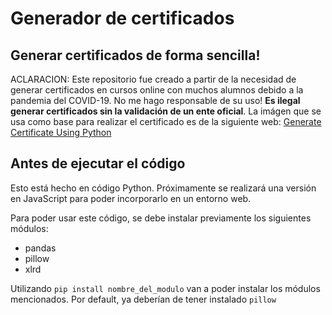 # Generador de certificados
## Generar certificados de forma sencilla!
ACLARACION: Este repositorio fue creado a partir de la necesidad de generar certificados en cursos online con muchos alumnos debido a la pandemia del COVID-19. No me hago responsable de su uso! **Es ilegal generar certificados sin la validación de un ente oficial**. La imágen que se usa como base para realizar el certificado es de la siguiente web: [Generate Certificate Using Python](https://dev.to/rahulsinha036/generate-certificate-using-python-43fa)

## Antes de ejecutar el código
Esto está hecho en código Python. Próximamente se realizará una versión en JavaScript para poder incorporarlo en un entorno web.

Para poder usar este código, se debe instalar previamente los siguientes módulos:
- pandas
- pillow
- xlrd

Utilizando `pip install nombre_del_modulo` van a poder instalar los módulos mencionados. Por default, ya deberían de tener instalado `pillow`